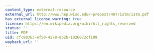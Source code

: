 ```yaml
---
content_type: external-resource
external_url: http://www.hep.wisc.edu/~prepost/407/istm/istm.pdf
has_external_license_warning: true
license: https://en.wikipedia.org/wiki/All_rights_reserved
status: ''
title: PDF
uid: cfc88363-ef50-4278-8b2b-1026072cf109
wayback_url: ''
---
```

